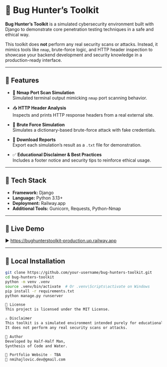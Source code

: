 # 🐞 Bug Hunter’s Toolkit

**Bug Hunter’s Toolkit** is a simulated cybersecurity environment built with Django to demonstrate core penetration testing techniques in a safe and ethical way.

This toolkit does **not** perform any real security scans or attacks. Instead, it mimics tools like `nmap`, brute-force logic, and HTTP header inspection to showcase your backend development and security knowledge in a production-ready interface.

---

## 🧩 Features

- 🔎 **Nmap Port Scan Simulation**  
  Simulated terminal output mimicking `nmap` port scanning behavior.

- 📥 **HTTP Header Analysis**  
  Inspects and prints HTTP response headers from a real external site.

- 🔐 **Brute Force Simulation**  
  Simulates a dictionary-based brute-force attack with fake credentials.

- 📁 **Download Reports**  
  Export each simulation’s result as a `.txt` file for demonstration.

- ✅ **Educational Disclaimer & Best Practices**  
  Includes a footer notice and security tips to reinforce ethical usage.

---

## 🚀 Tech Stack

- **Framework:** Django
- **Language:** Python 3.13+
- **Deployment:** Railway.app
- **Additional Tools:** Gunicorn, Requests, Python-Nmap

---

## 📸 Live Demo

▶️ https://bughunterstoolkit-production.up.railway.app

---

## 📂 Local Installation

```bash
git clone https://github.com/your-username/bug-hunters-toolkit.git
cd bug-hunters-toolkit
python -m venv .venv
source .venv/bin/activate  # Or .venv\Scripts\activate on Windows
pip install -r requirements.txt
python manage.py runserver

📜 License
This project is licensed under the MIT License.

⚠️ Disclaimer
This toolkit is a simulated environment intended purely for educational and demonstrational purposes.
It does not perform any real security scans or attacks.

💬 Author
Developed by Half-Half Man,
Synthesis of Code and Water.

🔗 Portfolio Website - TBA
📧 nmihajlovic.dev@gmail.com
